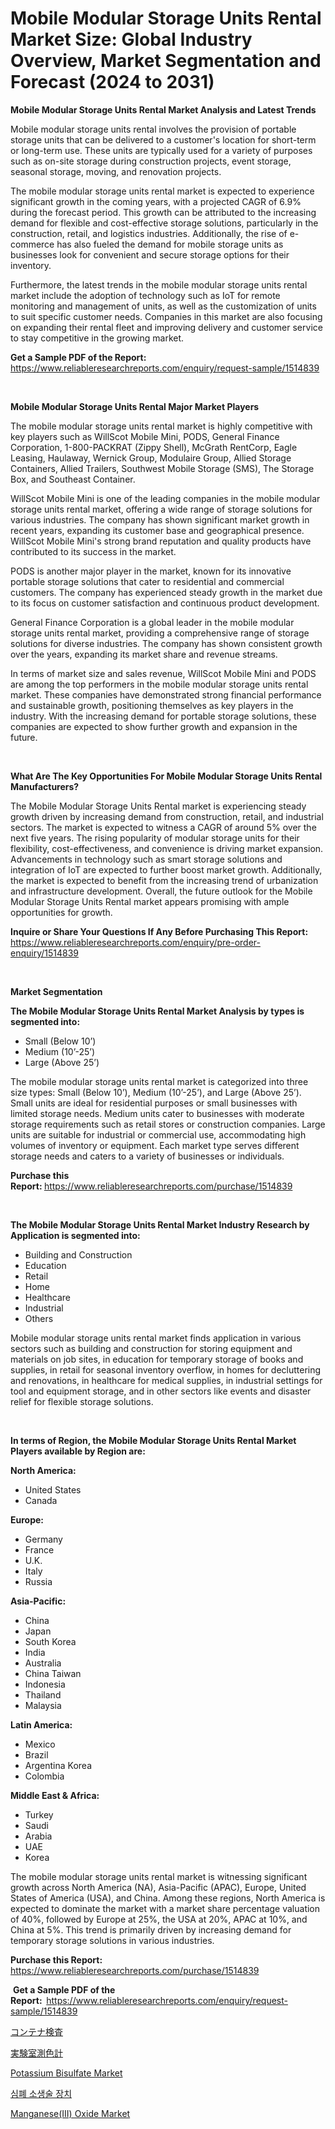 <p><h1>Mobile Modular Storage Units Rental Market Size: Global Industry Overview, Market Segmentation and Forecast (2024 to 2031)</h1></p><p><strong>Mobile Modular Storage Units Rental Market Analysis and Latest Trends</strong></p>
<p><p>Mobile modular storage units rental involves the provision of portable storage units that can be delivered to a customer's location for short-term or long-term use. These units are typically used for a variety of purposes such as on-site storage during construction projects, event storage, seasonal storage, moving, and renovation projects. </p><p>The mobile modular storage units rental market is expected to experience significant growth in the coming years, with a projected CAGR of 6.9% during the forecast period. This growth can be attributed to the increasing demand for flexible and cost-effective storage solutions, particularly in the construction, retail, and logistics industries. Additionally, the rise of e-commerce has also fueled the demand for mobile storage units as businesses look for convenient and secure storage options for their inventory.</p><p>Furthermore, the latest trends in the mobile modular storage units rental market include the adoption of technology such as IoT for remote monitoring and management of units, as well as the customization of units to suit specific customer needs. Companies in this market are also focusing on expanding their rental fleet and improving delivery and customer service to stay competitive in the growing market.</p></p>
<p><strong>Get a Sample PDF of the Report:&nbsp;</strong> <a href="https://www.reliableresearchreports.com/enquiry/request-sample/1514839">https://www.reliableresearchreports.com/enquiry/request-sample/1514839</a></p>
<p>&nbsp;</p>
<p><strong>Mobile Modular Storage Units Rental Major Market Players</strong></p>
<p><p>The mobile modular storage units rental market is highly competitive with key players such as WillScot Mobile Mini, PODS, General Finance Corporation, 1-800-PACKRAT (Zippy Shell), McGrath RentCorp, Eagle Leasing, Haulaway, Wernick Group, Modulaire Group, Allied Storage Containers, Allied Trailers, Southwest Mobile Storage (SMS), The Storage Box, and Southeast Container.</p><p>WillScot Mobile Mini is one of the leading companies in the mobile modular storage units rental market, offering a wide range of storage solutions for various industries. The company has shown significant market growth in recent years, expanding its customer base and geographical presence. WillScot Mobile Mini's strong brand reputation and quality products have contributed to its success in the market.</p><p>PODS is another major player in the market, known for its innovative portable storage solutions that cater to residential and commercial customers. The company has experienced steady growth in the market due to its focus on customer satisfaction and continuous product development.</p><p>General Finance Corporation is a global leader in the mobile modular storage units rental market, providing a comprehensive range of storage solutions for diverse industries. The company has shown consistent growth over the years, expanding its market share and revenue streams.</p><p>In terms of market size and sales revenue, WillScot Mobile Mini and PODS are among the top performers in the mobile modular storage units rental market. These companies have demonstrated strong financial performance and sustainable growth, positioning themselves as key players in the industry. With the increasing demand for portable storage solutions, these companies are expected to show further growth and expansion in the future.</p></p>
<p>&nbsp;</p>
<p><strong>What Are The Key Opportunities For Mobile Modular Storage Units Rental Manufacturers?</strong></p>
<p><p>The Mobile Modular Storage Units Rental market is experiencing steady growth driven by increasing demand from construction, retail, and industrial sectors. The market is expected to witness a CAGR of around 5% over the next five years. The rising popularity of modular storage units for their flexibility, cost-effectiveness, and convenience is driving market expansion. Advancements in technology such as smart storage solutions and integration of IoT are expected to further boost market growth. Additionally, the market is expected to benefit from the increasing trend of urbanization and infrastructure development. Overall, the future outlook for the Mobile Modular Storage Units Rental market appears promising with ample opportunities for growth.</p></p>
<p><strong>Inquire or Share Your Questions If Any Before Purchasing This Report:</strong> <a href="https://www.reliableresearchreports.com/enquiry/pre-order-enquiry/1514839">https://www.reliableresearchreports.com/enquiry/pre-order-enquiry/1514839</a></p>
<p>&nbsp;</p>
<p><strong>Market Segmentation</strong></p>
<p><strong>The Mobile Modular Storage Units Rental Market Analysis by types is segmented into:</strong></p>
<p><ul><li>Small (Below 10’)</li><li>Medium (10’-25’)</li><li>Large (Above 25’)</li></ul></p>
<p><p>The mobile modular storage units rental market is categorized into three size types: Small (Below 10’), Medium (10’-25’), and Large (Above 25’). Small units are ideal for residential purposes or small businesses with limited storage needs. Medium units cater to businesses with moderate storage requirements such as retail stores or construction companies. Large units are suitable for industrial or commercial use, accommodating high volumes of inventory or equipment. Each market type serves different storage needs and caters to a variety of businesses or individuals.</p></p>
<p><strong>Purchase this Report:&nbsp;</strong><a href="https://www.reliableresearchreports.com/purchase/1514839">https://www.reliableresearchreports.com/purchase/1514839</a></p>
<p>&nbsp;</p>
<p><strong>The Mobile Modular Storage Units Rental Market Industry Research by Application is segmented into:</strong></p>
<p><ul><li>Building and Construction</li><li>Education</li><li>Retail</li><li>Home</li><li>Healthcare</li><li>Industrial</li><li>Others</li></ul></p>
<p><p>Mobile modular storage units rental market finds application in various sectors such as building and construction for storing equipment and materials on job sites, in education for temporary storage of books and supplies, in retail for seasonal inventory overflow, in homes for decluttering and renovations, in healthcare for medical supplies, in industrial settings for tool and equipment storage, and in other sectors like events and disaster relief for flexible storage solutions.</p></p>
<p>&nbsp;</p>
<p><strong>In terms of Region, the Mobile Modular Storage Units Rental Market Players available by Region are:</strong></p>
<p>
    <p> <strong> North America: </strong>
        <ul>
            <li>United States</li>
            <li>Canada</li>
        </ul>
        </p> 
    <p> <strong> Europe: </strong>
        <ul>
            <li>Germany</li>
            <li>France</li>
            <li>U.K.</li>
            <li>Italy</li>
            <li>Russia</li>
        </ul>
        </p> 
    <p> <strong> Asia-Pacific: </strong>
        <ul>
            <li>China</li>
            <li>Japan</li>
            <li>South Korea</li>
            <li>India</li>
            <li>Australia</li>
            <li>China Taiwan</li>
            <li>Indonesia</li>
            <li>Thailand</li>
            <li>Malaysia</li>
        </ul>
        </p> 
    <p> <strong> Latin America: </strong>
        <ul>
            <li>Mexico</li>
            <li>Brazil</li>
            <li>Argentina Korea</li>
            <li>Colombia</li>
        </ul>
        </p> 
    <p> <strong> Middle East & Africa: </strong>
        <ul>
            <li>Turkey</li>
            <li>Saudi</li>
            <li>Arabia</li>
            <li>UAE</li>
            <li>Korea</li>
        </ul>
    </p>
    </p>
<p><p>The mobile modular storage units rental market is witnessing significant growth across North America (NA), Asia-Pacific (APAC), Europe, United States of America (USA), and China. Among these regions, North America is expected to dominate the market with a market share percentage valuation of 40%, followed by Europe at 25%, the USA at 20%, APAC at 10%, and China at 5%. This trend is primarily driven by increasing demand for temporary storage solutions in various industries.</p></p>
<p><strong>Purchase this Report: </strong><a href="https://www.reliableresearchreports.com/purchase/1514839">https://www.reliableresearchreports.com/purchase/1514839</a></p>
<p>&nbsp;<strong>Get a Sample PDF of the Report:&nbsp;&nbsp;</strong><a href="https://www.reliableresearchreports.com/enquiry/request-sample/1514839">https://www.reliableresearchreports.com/enquiry/request-sample/1514839</a></p>
<p><strong></strong></p>
<p><p><a href="https://medium.com/@darrensipes1990/%E3%82%B3%E3%83%B3%E3%83%86%E3%83%8A%E6%A4%9C%E6%9F%BB%E5%B8%82%E5%A0%B4%E3%81%AE%E8%A6%8B%E9%80%9A%E3%81%97-%E5%B8%82%E5%A0%B4%E3%81%AE%E3%83%88%E3%83%AC%E3%83%B3%E3%83%89-%E6%88%90%E9%95%B7-2024%E5%B9%B4%E3%81%8B%E3%82%892031%E5%B9%B4%E3%81%BE%E3%81%A7%E3%81%AE%E4%BA%88%E6%B8%AC-28b5ef8ae3a5">コンテナ検査</a></p><p><a href="https://medium.com/@tilico28/%E3%83%A9%E3%83%9C%E3%82%AB%E3%83%A9%E3%83%BC%E3%83%A1%E3%83%BC%E3%82%BF%E3%83%BC%E5%B8%82%E5%A0%B4%E3%81%AE%E3%82%B7%E3%82%A7%E3%82%A2%E3%81%AE%E9%80%B2%E5%8C%96%E3%81%A8%E5%B8%82%E5%A0%B4%E6%88%90%E9%95%B7%E3%83%88%E3%83%AC%E3%83%B3%E3%83%89-2024%E5%B9%B4%E3%81%8B%E3%82%892031%E5%B9%B4%E3%81%BE%E3%81%A7-7dccce412435">実験室測色計</a></p><p><a href="https://woozy-pyroraptor-a1f.notion.site/Potassium-Bisulfate-Market-Provides-Detailed-Segmentation-of-this-Market-based-on-Type-Application--094c50869cd34e79afaaf90a7d8a8074">Potassium Bisulfate Market</a></p><p><a href="https://medium.com/@hemantdesphyueqnd3dfnln68/%EC%8B%AC%ED%8F%90%EC%86%8C%EC%83%9D%EC%88%A0-%EC%9E%A5%EB%B9%84-%EC%8B%9C%EC%9E%A5-%EB%B3%B4%EA%B3%A0%EC%84%9C%EB%8A%94-%EC%9D%B4-%EC%8B%9C%EC%9E%A5%EC%9D%98-%EC%B5%9C%EC%8B%A0-%ED%8A%B8%EB%A0%8C%EB%93%9C%EC%99%80-%EC%84%B1%EC%9E%A5-%EA%B8%B0%ED%9A%8C%EB%A5%BC-%EB%B3%B4%EC%97%AC%EC%A4%8D%EB%8B%88%EB%8B%A4-39ca8a25a3a8">심폐 소생술 장치</a></p><p><a href="https://rainy-horn-d69.notion.site/Manganese-III-Oxide-Market-Provides-Detailed-Segmentation-of-this-Market-based-on-Type-Application-7677a7dc51394c52b3cee2f2bcaa9b17">Manganese(III) Oxide Market</a></p></p>